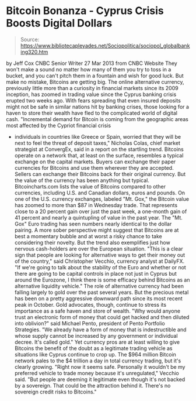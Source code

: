# Bitcoin Bonanza - Cyprus Crisis Boosts Digital Dollars

> Source: https://www.bibliotecapleyades.net/Sociopolitica/sociopol_globalbanking320.htm

by Jeff Cox
CNBC Senior Writer
27 Mar 2013
from
CNBC
Website
They won't make a sound no matter how many of them you try to toss in a
bucket, and you can't pitch them in a fountain and wish for good luck. But
make no mistake,
Bitcoins are getting big.
The online alternative currency, previously little more than a curiosity in
financial markets since its 2009 inception, has zoomed in trading value
since the Cyprus banking crisis erupted two weeks ago.
With fears spreading that even insured deposits might not be safe in similar
nations hit by banking crises, those looking for a haven to store their
wealth have fled to the complicated world of digital cash.
"Incremental demand for Bitcoin is coming
from the geographic areas most affected by the Cypriot financial crisis
- individuals in countries like Greece or Spain, worried that they will
be next to feel the threat of deposit taxes," Nicholas Colas, chief
market strategist at ConvergEx, said in a report on the startling trend.
Bitcoins operate on a network that, at least on
the surface, resembles a typical exchange on the capital markets.
Buyers can exchange their paper currencies for
Bitcoins and use them wherever they are accepted. Sellers can exchange their
Bitcoins back for their original currency.
But the value of the currency has been anything but typical.
Bitcoincharts.com lists the value of
Bitcoins compared to other currencies, including U.S. and Canadian dollars,
euros and pounds.
On one of the U.S. currency exchanges, labeled "Mt.
Gox," the Bitcoin value has zoomed to more than $87 in Wednesday
trade. That represents close to a 20 percent gain over just the past week, a
one-month gain of 41 percent and nearly a quintupling of value in the past
year.
The "Mt. Gox" Euro trading has seen numbers nearly identical to the dollar
pairing.
A more sober perspective might suggest that Bitcoins are at best a momentary
bubble and at worst a risky chance to take considering their novelty.
But the trend also exemplifies just how nervous cash-holders are over the
European situation.
"This is a clear sign that people are
looking for alternative ways to get their money out of the country,"
said Christopher Vecchio, currency analyst at DailyFX.
"If we're going to talk about the stability
of the Euro and whether or not there are going to be capital controls in
place not just in Cyprus but around the Eurozone, I think there is some
efficacy behind Bitcoins as an alternative liquidity vehicle."
The role of alternative currency had been
falling largely to gold over the past several years. But the precious metal
has been on a pretty aggressive downward path since its most recent peak in
October.
Gold advocates, though, continue to stress its importance as a safe haven
and store of wealth.
"Why would anyone trust an electronic form
of money that could get hacked and then diluted into oblivion?" said
Michael Pento, president of Pento Portfolio Strategies.
"We already have a form of money that is
indestructible and whose supply cannot be increased by any government or
individual decree.
It's called gold."
Yet currency pros are at least willing to give
Bitcoins the benefit of the doubt as a legitimate trading vehicle as
situations like Cyprus continue to crop up.
The $964 million Bitcoin network pales to the $4 trillion a day in total
currency trading, but it's clearly growing.
"Right now it seems safe. Personally it
wouldn't be my preferred vehicle to trade money because it's
unregulated," Vecchio said.
"But people are deeming it legitimate even
though it's not backed by a sovereign. That could be the attraction
behind it. There's no sovereign credit risks to Bitcoins."
